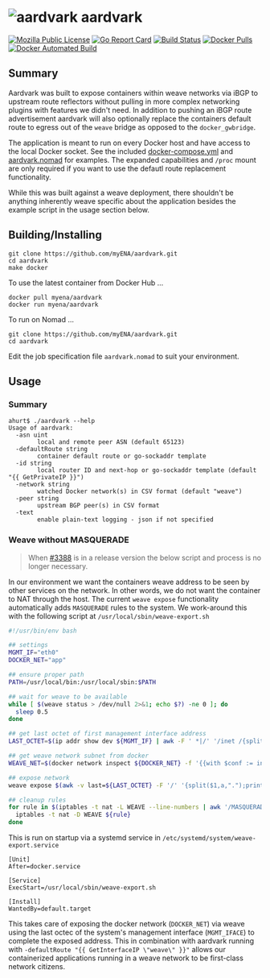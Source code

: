 # ![aardvark](https://openclipart.org/image/150px/svg_to_png/23150/papapishu-Aardvark.png) aardvark

[![Mozilla Public License](https://img.shields.io/badge/license-MPL-blue.svg)](https://www.mozilla.org/MPL)
[![Go Report Card](https://goreportcard.com/badge/github.com/myENA/aardvark)](https://goreportcard.com/report/github.com/myENA/aardvark)
[![Build Status](https://travis-ci.org/myENA/aardvark.svg?branch=master)](https://travis-ci.org/myENA/aardvark)
[![Docker Pulls](https://img.shields.io/docker/pulls/myena/aardvark.svg)](https://hub.docker.com/r/myena/aardvark)
[![Docker Automated Build](https://img.shields.io/docker/automated/myena/aardvark.svg)](https://hub.docker.com/r/myena/aardvark)

## Summary

Aardvark was built to expose containers within weave networks via iBGP to upstream route reflectors
without pulling in more complex networking plugins with features we didn't need.
In addition to pushing an iBGP route advertisement aardvark will also optionally replace the containers default
route to egress out of the `weave` bridge as opposed to the `docker_gwbridge`.

The application is meant to run on every Docker host and have access to the local Docker
socket.  See the included [docker-compose.yml](docker-compose.yml) and [aardvark.nomad](aardvark.nomad) for
examples.  The expanded capabilities and `/proc` mount are only required if you want to use the defautl route
replacement functionality.

While this was built against a weave deployment, there shouldn't be anything inherently weave specific about the
application besides the example script in the usage section below.

## Building/Installing

```
git clone https://github.com/myENA/aardvark.git
cd aardvark
make docker
```

To use the latest container from Docker Hub ...

```
docker pull myena/aardvark
docker run myena/aardvark
```

To run on Nomad ...

```
git clone https://github.com/myENA/aardvark.git
cd aardvark
```

Edit the job specification file `aardvark.nomad` to suit your environment.

## Usage

### Summary

```
ahurt$ ./aardvark --help
Usage of aardvark:
  -asn uint
        local and remote peer ASN (default 65123)
  -defaultRoute string
        container default route or go-sockaddr template
  -id string
        local router ID and next-hop or go-sockaddr template (default "{{ GetPrivateIP }}")
  -network string
        watched Docker network(s) in CSV format (default "weave")
  -peer string
        upstream BGP peer(s) in CSV format
  -text
        enable plain-text logging - json if not specified

```

### Weave without MASQUERADE

> When [#3388](https://github.com/weaveworks/weave/pull/3388) is in a release version
the below script and process is no longer necessary.

In our environment we want the containers weave address to be seen by other services on the network.
In other words, we do not want the container to NAT through the host.  The current `weave expose` functionality
automatically adds `MASQUERADE` rules to the system.  We work-around this with the following script at
`/usr/local/sbin/weave-export.sh`

```bash
#!/usr/bin/env bash

## settings
MGMT_IF="eth0"
DOCKER_NET="app"

## ensure proper path
PATH=/usr/local/bin:/usr/local/sbin:$PATH

## wait for weave to be available
while [ $(weave status > /dev/null 2>&1; echo $?) -ne 0 ]; do
  sleep 0.5
done

## get last octet of first management interface address
LAST_OCTET=$(ip addr show dev ${MGMT_IF} | awk -F ' *|/' '/inet /{split($3,a,".");print a[4]}' | head -1)

## get weave network subnet from docker
WEAVE_NET=$(docker network inspect ${DOCKER_NET} -f '{{with $conf := index .IPAM.Config 0}}{{$conf.Subnet}}{{end}}')

## expose network
weave expose $(awk -v last=${LAST_OCTET} -F '/' '{split($1,a,".");print a[1] "." a[2] "." a[3] "." last "/" $2}' <<< ${WEAVE_NET})

## cleanup rules
for rule in $(iptables -t nat -L WEAVE --line-numbers | awk '/MASQUERADE |RETURN /{print $1}' | sort -rn); do
  iptables -t nat -D WEAVE ${rule}
done
```

This is run on startup via a systemd service in `/etc/systemd/system/weave-export.service`

```text
[Unit]
After=docker.service

[Service]
ExecStart=/usr/local/sbin/weave-export.sh

[Install]
WantedBy=default.target
```

This takes care of exposing the docker network (`DOCKER_NET`) via weave
using the last octec of the system's management interface (`MGMT_IFACE`) to complete the exposed address.
This in combination with aardvark running with `-defaultRoute "{{ GetInterfaceIP \"weave\" }}"` allows our
containerized applications running in a weave network to be first-class network citizens.
 